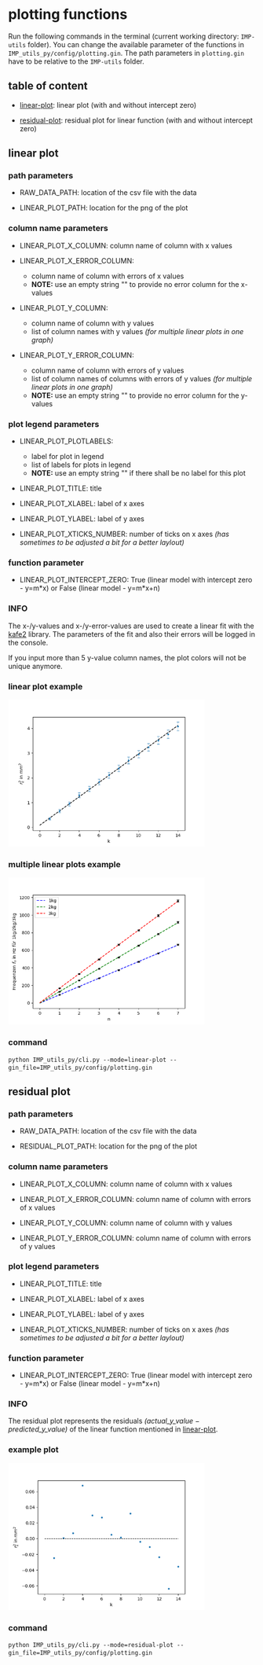 # plotting functions

Run the following commands in the terminal (current working directory: `IMP-utils` folder). You can change the available parameter of the functions in `IMP_utils_py/config/plotting.gin`. The path parameters in `plotting.gin` have to be relative to the `IMP-utils` folder.

## table of content

- [linear-plot](#linear-plot): linear plot (with and without intercept zero)

- [residual-plot](#residual-plot): residual plot for linear function (with and without intercept zero)

<a name="linear-plot"/>

## linear plot

### path parameters

- RAW_DATA_PATH: location of the csv file with the data

- LINEAR_PLOT_PATH: location for the png of the plot

### column name parameters

- LINEAR_PLOT_X_COLUMN: column name of column with x values

- LINEAR_PLOT_X_ERROR_COLUMN: 
  - column name of column with errors of x values
  - **NOTE:** use an empty string "" to provide no error column for the x-values

- LINEAR_PLOT_Y_COLUMN: 
  - column name of column with y values
  - list of column names with y values *(for multiple linear plots in one graph)*

- LINEAR_PLOT_Y_ERROR_COLUMN:
  - column name of column with errors of y values
  - list of column names of columns with errors of y values *(for multiple linear plots in one graph)*
  - **NOTE:** use an empty string "" to provide no error column for the y-values

### plot legend parameters

- LINEAR_PLOT_PLOTLABELS:
  - label for plot in legend
  - list of labels for plots in legend
  - **NOTE:** use an empty string "" if there shall be no label for this plot

- LINEAR_PLOT_TITLE: title 

- LINEAR_PLOT_XLABEL: label of x axes

- LINEAR_PLOT_YLABEL: label of y axes

- LINEAR_PLOT_XTICKS_NUMBER: number of ticks on x axes *(has sometimes to be adjusted a bit for a better laylout)*

### function parameter

- LINEAR_PLOT_INTERCEPT_ZERO: True (linear model with intercept zero - y=m\*x) or False (linear model - y=m\*x+n)

<a name="linear-plot-info"/>

### INFO

The x-/y-values and x-/y-error-values are used to create a linear fit with the [kafe2](https://github.com/PhiLFitters/kafe2) library. The parameters of the fit and also their errors will be logged in the console.

If you input more than 5 y-value column names, the plot colors will not be unique anymore.

### linear plot example

<p align="left">
  <img src="./images/plot_O6_bhg.png" width="400" title="linear plot example" alt="linear plot example">
</p>

### multiple linear plots example

<p align="left">
  <img src="./images/plot_M12_kg.png" width="400" title="multiple linear plots example" alt="multiple linear plots example">
</p>

### command

```
python IMP_utils_py/cli.py --mode=linear-plot --gin_file=IMP_utils_py/config/plotting.gin
```

<a name="residual-plot"/>

## residual plot

### path parameters

- RAW_DATA_PATH: location of the csv file with the data

- RESIDUAL_PLOT_PATH: location for the png of the plot

### column name parameters

- LINEAR_PLOT_X_COLUMN: column name of column with x values

- LINEAR_PLOT_X_ERROR_COLUMN: column name of column with errors of x values

- LINEAR_PLOT_Y_COLUMN: column name of column with y values

- LINEAR_PLOT_Y_ERROR_COLUMN: column name of column with errors of y values

### plot legend parameters

- LINEAR_PLOT_TITLE: title 

- LINEAR_PLOT_XLABEL: label of x axes

- LINEAR_PLOT_YLABEL: label of y axes

- LINEAR_PLOT_XTICKS_NUMBER: number of ticks on x axes *(has sometimes to be adjusted a bit for a better laylout)*

### function parameter

- LINEAR_PLOT_INTERCEPT_ZERO: True (linear model with intercept zero - y=m\*x) or False (linear model - y=m\*x+n)

### INFO

The residual plot represents the residuals *(actual_y_value − predicted_y_value)* of the linear function mentioned in [linear-plot](#linear-plot-info).

### example plot

<p align="left">
  <img src="./images/plot_O6_bhg_residual.png" width="400" title="residual plot example" alt="residual plot example">
</p>

### command

```
python IMP_utils_py/cli.py --mode=residual-plot --gin_file=IMP_utils_py/config/plotting.gin
```

